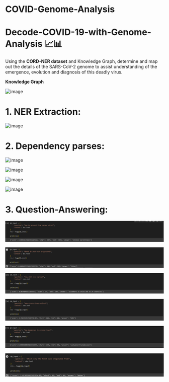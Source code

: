# COVID-Genome-Analysis
 # Decode-COVID-19-with-Genome-Analysis 📈📊
Using the **CORD-NER dataset** and Knowledge Graph, determine and map out the details of the SARS-CoV-2 genome to assist understanding of the emergence, evolution and diagnosis of this deadly virus.

**Knowledge Graph**

![image](https://user-images.githubusercontent.com/80167074/209657706-a85a27d6-9de9-456d-aa05-d150acb297ce.png)

# **1. NER Extraction:**
![image](https://user-images.githubusercontent.com/80167074/210633033-0836a7bd-9f8a-4961-9ecc-25ed03324547.png)

# **2. Dependency parses:**

![image](https://user-images.githubusercontent.com/80167074/210633259-caba35a3-4c20-4a24-bc87-317b96d02a82.png)

![image](https://user-images.githubusercontent.com/80167074/210633274-730ee4af-2227-47ef-8ad3-647d54e69a4f.png)

![image](https://user-images.githubusercontent.com/80167074/210633293-bdd819ad-63f3-4754-95ae-301927efd425.png)

![image](https://user-images.githubusercontent.com/80167074/210633324-81feed2f-f3f0-4cf5-90c2-4d9d1c6ccc07.png)


# **3. Question-Answering:**
![image](https://github.com/Vinochankb/COVID-Genome-Analysis/blob/950514e0b61d3f5d16b418aaf2598145cbd6228c/images/qa%20%20(1).png)

![image](https://github.com/Vinochankb/COVID-Genome-Analysis/blob/main/images/qa%20%20(2).png)

![image](https://github.com/Vinochankb/COVID-Genome-Analysis/blob/main/images/qa%20%20(3).png)

![image](https://github.com/Vinochankb/COVID-Genome-Analysis/blob/main/images/qa%20%20(4).png)

![image](https://github.com/Vinochankb/COVID-Genome-Analysis/blob/main/images/qa%20%20(5).png)

![image](https://github.com/Vinochankb/COVID-Genome-Analysis/blob/main/images/qa%20%20(6).png)
